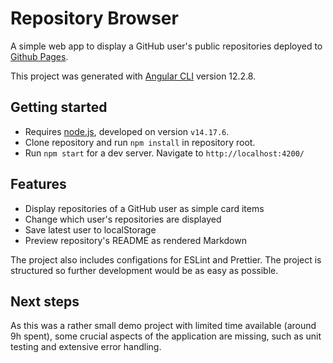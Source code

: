 # Repository Browser

A simple web app to display a GitHub user's public repositories deployed to [Github Pages](https://vade123.github.io/repository-browser/).

This project was generated with [Angular CLI](https://github.com/angular/angular-cli) version 12.2.8.

## Getting started

- Requires [node.js](https://nodejs.org/en/), developed on version `v14.17.6`.
- Clone repository and run `npm install` in repository root.
- Run `npm start` for a dev server. Navigate to `http://localhost:4200/`

## Features

- Display repositories of a GitHub user as simple card items
- Change which user's repositories are displayed
- Save latest user to localStorage
- Preview repository's README as rendered Markdown

The project also includes configations for ESLint and Prettier. The project is structured so further development would be as easy as possible.

## Next steps

As this was a rather small demo project with limited time available (around 9h spent), some crucial aspects of the application are missing, such as unit testing and extensive error handling.

